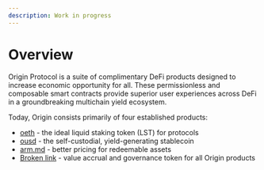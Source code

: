 ```yaml
---
description: Work in progress
---
```


# Overview

Origin Protocol is a suite of complimentary DeFi products designed to increase economic opportunity for all. These permissionless and composable smart contracts provide superior user experiences across DeFi in a groundbreaking multichain yield ecosystem.

Today, Origin consists primarily of four established products:

* [oeth](protocol/oeth/ "mention") - the ideal liquid staking token (LST) for protocols
* [ousd](protocol/ousd/ "mention") - the self-custodial, yield-generating stablecoin
* [arm.md](protocol/arm.md "mention") - better pricing for redeemable assets
* [Broken link](broken-reference "mention") - value accrual and governance token for all Origin products
